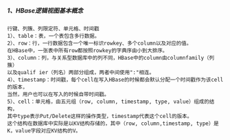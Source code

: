 

##### 1、HBase逻辑视图基本概念
    行键、列簇、列限定符、单元格、时间戳
    1）、table：表，一个表包含多行数据。
    2）、row：行，一行数据包含一个唯一标识rowkey、多个column以及对应的值。
    在HBase中，一张表中所有row都按照rowkey的字典序由小到大排序。
    3）、column：列，与关系型数据库中的列不同，HBase中的column由columnfamily（列簇）
    以及qualif ier（列名）两部分组成，两者中间使用":"相连。
    4）、timestamp：时间戳，每个cell在写入HBase的时候都会默认分配一个时间戳作为该cell的版本，
    当然，用户也可以在写入的时候自带时间戳。
    5）、cell：单元格，由五元组（row, column, timestamp, type, value）组成的结构，
    其中type表示Put/Delete这样的操作类型，timestamp代表这个cell的版本。
    这个结构在数据库中实际是以KV结构存储的，其中（row, column,timestamp, type）是K，value字段对应KV结构的V。
    




